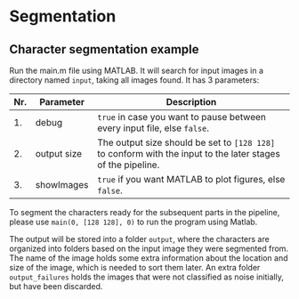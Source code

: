 # Segmentation
## Character segmentation example

Run the main.m file using MATLAB. It will search for input images in a directory named `input`, taking all images found.
It has 3 parameters:

Nr. |Parameter          |Description|
--- | ---               | ---|
1.  | debug             | `true` in case you want to pause between every input file, else `false`.|
2.  | output size       | The output size should be set to `[128 128]` to conform with the input to the later stages of the pipeline.|
3.  | showImages        | `true` if you want MATLAB to plot figures, else `false`.|

To segment the characters ready for the subsequent parts in the pipeline, please use `main(0, [128 128], 0)` to run the 
program using Matlab.

The output will be stored into a folder `output`, where the characters are organized into folders based on the input 
image they were segmented from. The name of the image holds some extra information about the location and size of the 
image, which is needed to sort them later. An extra folder `output_failures` holds the images that were not classified 
as noise initially, but have been discarded.